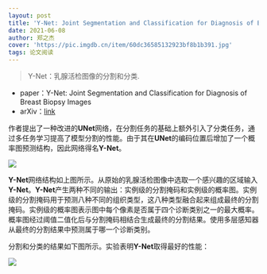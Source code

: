 ```yaml
---
layout: post
title: 'Y-Net: Joint Segmentation and Classification for Diagnosis of Breast Biopsy Images'
date: 2021-06-08
author: 郑之杰
cover: 'https://pic.imgdb.cn/item/60dc36585132923bf8b1b391.jpg'
tags: 论文阅读
---
```


> Y-Net：乳腺活检图像的分割和分类.

- paper：Y-Net: Joint Segmentation and Classification for Diagnosis of Breast Biopsy Images
- arXiv：[link](https://arxiv.org/abs/1806.01313)

作者提出了一种改进的**UNet**网络，在分割任务的基础上额外引入了分类任务，通过多任务学习提高了模型分割的性能。由于其在**UNet**的编码位置后增加了一个概率图预测结构，因此网络得名**Y-Net**。

![](https://pic.imgdb.cn/item/60dc51415132923bf82c49dd.jpg)

**Y-Net**网络结构如上图所示。从原始的乳腺活检图像中选取一个感兴趣的区域输入**Y-Net**。**Y-Net**产生两种不同的输出：实例级的分割掩码和实例级的概率图。实例级的分割掩码用于预测八种不同的组织类型，这八种类型融合起来组成最终的分割掩码。实例级的概率图表示图中每个像素是否属于四个诊断类别之一的最大概率。概率图经过阈值二值化后与分割掩码相结合生成最终的分割结果。使用多层感知器从最终的分割结果中预测属于哪一个诊断类别。

分割和分类的结果如下图所示。实验表明**Y-Net**取得最好的性能：

![](https://pic.imgdb.cn/item/60dc57ec5132923bf84c3675.jpg)
